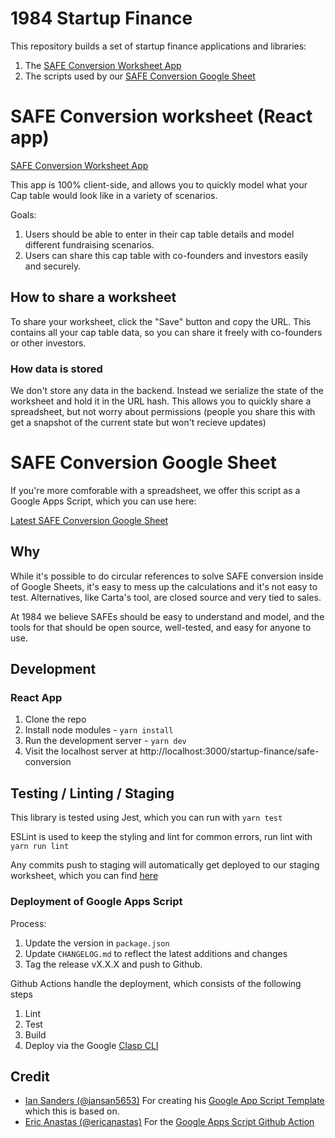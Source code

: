 # 1984 Startup Finance

This repository builds a set of startup finance applications and libraries:

1. The [SAFE Conversion Worksheet App](https://1984.vc/docs/cap-table-worksheet)
2. The scripts used by our [SAFE Conversion Google Sheet](https://docs.google.com/spreadsheets/d/1eunUazlR9qeNVkH29ihF9MCrLtmBNAANByzck2HceX4/edit?usp=sharing)

# SAFE Conversion worksheet (React app)

[SAFE Conversion Worksheet App](https://1984.vc/docs/cap-table-worksheet)

This app is 100% client-side, and allows you to quickly model what your Cap table would look like in a variety of scenarios.

Goals:
1. Users should be able to enter in their cap table details and model different fundraising scenarios.
2. Users can share this cap table with co-founders and investors easily and securely.

## How to share a worksheet

To share your worksheet, click the "Save" button and copy the URL. This contains all your cap table data, so you can share it freely
with co-founders or other investors.

### How data is stored

We don't store any data in the backend. Instead we serialize the state of the worksheet and hold it in the URL hash.
This allows you to quickly share a spreadsheet, but not worry about permissions (people you share this with get a snapshot of
the current state but won't recieve updates)

# SAFE Conversion Google Sheet

If you're more comforable with a spreadsheet, we offer this script as a Google Apps Script, which you can use here:

[Latest SAFE Conversion Google Sheet](https://docs.google.com/spreadsheets/d/1eunUazlR9qeNVkH29ihF9MCrLtmBNAANByzck2HceX4/edit?usp=sharing)

## Why

While it's possible to do circular references to solve SAFE conversion inside of Google Sheets, it's easy to
mess up the calculations and it's not easy to test. Alternatives, like Carta's tool, are closed source and very tied to sales.

At 1984 we believe SAFEs should be easy to understand and model, and the tools for that should be open source, well-tested, and
easy for anyone to use.

## Development

### React App

1. Clone the repo
1. Install node modules - `yarn install`
1. Run the development server - `yarn dev`
1. Visit the localhost server at http://localhost:3000/startup-finance/safe-conversion

## Testing / Linting / Staging

This library is tested using Jest, which you can run with `yarn test`

ESLint is used to keep the styling and lint for common errors, run lint with `yarn run lint`

Any commits push to staging will automatically get deployed to our staging worksheet, which you can find
[here](https://docs.google.com/spreadsheets/d/1d34sADQwY_wv0qw01KDclKl2i0IRLG1hC1SvCb5EpHg)


### Deployment of Google Apps Script

Process:

1. Update the version in `package.json`
2. Update `CHANGELOG.md` to reflect the latest additions and changes
3. Tag the release vX.X.X and push to Github.

Github Actions handle the deployment, which consists of the following steps

1. Lint
2. Test
3. Build
4. Deploy via the Google [Clasp CLI](https://developers.google.com/apps-script/guides/clasp)

## Credit

- [Ian Sanders (@iansan5653)](https://github.com/iansan5653) For creating his
  [Google App Script Template](https://github.com/iansan5653/gas-ts-template/generate) which this is based on.
- [Eric Anastas (@ericanastas)](https://github.com/ericanastas) For the
  [Google Apps Script Github Action](https://github.com/ericanastas/deploy-google-app-script-action)
